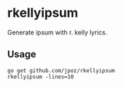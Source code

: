 # rkellyipsum

Generate ipsum with r. kelly lyrics.

## Usage

```shell
go get github.com/jpoz/rkellyipsum
rkellyipsum -lines=10
```
